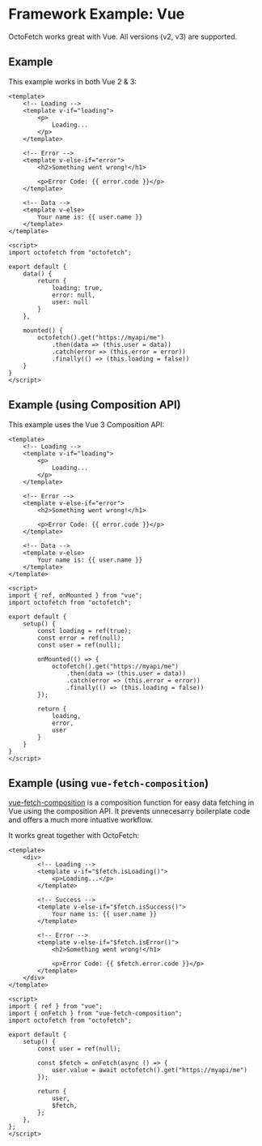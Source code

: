 # Framework Example: Vue

OctoFetch works great with Vue. All versions (v2, v3) are supported.

## Example

This example works in both Vue 2 & 3:

```vue
<template>
    <!-- Loading -->
    <template v-if="loading">
        <p>
            Loading...
        </p>
    </template>

    <!-- Error -->
    <template v-else-if="error">
        <h2>Something went wrong!</h1>

        <p>Error Code: {{ error.code }}</p>
    </template>

    <!-- Data -->
    <template v-else>
        Your name is: {{ user.name }}
    </template>
</template>

<script>
import octofetch from "octofetch";

export default {
    data() {
        return {
            loading: true,
            error: null,
            user: null
        }
    },

    mounted() {
        octofetch().get("https://myapi/me")
            .then(data => (this.user = data))
            .catch(error => (this.error = error))
            .finally(() => (this.loading = false))
    }
}
</script>
```

## Example (using Composition API)

This example uses the Vue 3 Composition API:

```vue
<template>
    <!-- Loading -->
    <template v-if="loading">
        <p>
            Loading...
        </p>
    </template>

    <!-- Error -->
    <template v-else-if="error">
        <h2>Something went wrong!</h1>

        <p>Error Code: {{ error.code }}</p>
    </template>

    <!-- Data -->
    <template v-else>
        Your name is: {{ user.name }}
    </template>
</template>

<script>
import { ref, onMounted } from "vue";
import octofetch from "octofetch";

export default {
    setup() {
        const loading = ref(true);
        const error = ref(null);
        const user = ref(null);

        onMounted(() => {
            octofetch().get("https://myapi/me")
                .then(data => (this.user = data))
                .catch(error => (this.error = error))
                .finally(() => (this.loading = false))
        });

        return {
            loading,
            error,
            user
        }
    }
}
</script>
```

## Example (using `vue-fetch-composition`)

[vue-fetch-composition](https://www.npmjs.com/package/vue-fetch-composition) is a composition function for easy data fetching in Vue using the composition API. It prevents unnecesarry boilerplate code and offers a much more intuative workflow.

It works great together with OctoFetch:

```vue
<template>
    <div>
        <!-- Loading -->
        <template v-if="$fetch.isLoading()">
            <p>Loading...</p>
        </template>

        <!-- Success -->
        <template v-else-if="$fetch.isSuccess()">
            Your name is: {{ user.name }}
        </template>

        <!-- Error -->
        <template v-else-if="$fetch.isError()">
            <h2>Something went wrong!</h1>

            <p>Error Code: {{ $fetch.error.code }}</p>
        </template>
    </div>
</template>

<script>
import { ref } from "vue";
import { onFetch } from "vue-fetch-composition";
import octofetch from "octofetch";

export default {
    setup() {
        const user = ref(null);

        const $fetch = onFetch(async () => {
            user.value = await octofetch().get("https://myapi/me")
        });

        return {
            user,
            $fetch,
        };
    },
};
</script>
```
